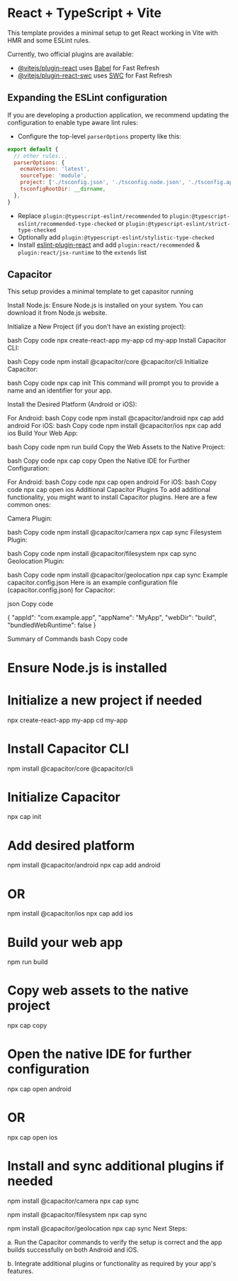 # React + TypeScript + Vite

This template provides a minimal setup to get React working in Vite with HMR and some ESLint rules.

Currently, two official plugins are available:

- [@vitejs/plugin-react](https://github.com/vitejs/vite-plugin-react/blob/main/packages/plugin-react/README.md) uses [Babel](https://babeljs.io/) for Fast Refresh
- [@vitejs/plugin-react-swc](https://github.com/vitejs/vite-plugin-react-swc) uses [SWC](https://swc.rs/) for Fast Refresh

## Expanding the ESLint configuration

If you are developing a production application, we recommend updating the configuration to enable type aware lint rules:

- Configure the top-level `parserOptions` property like this:

```js
export default {
  // other rules...
  parserOptions: {
    ecmaVersion: 'latest',
    sourceType: 'module',
    project: ['./tsconfig.json', './tsconfig.node.json', './tsconfig.app.json'],
    tsconfigRootDir: __dirname,
  },
}
```

- Replace `plugin:@typescript-eslint/recommended` to `plugin:@typescript-eslint/recommended-type-checked` or `plugin:@typescript-eslint/strict-type-checked`
- Optionally add `plugin:@typescript-eslint/stylistic-type-checked`
- Install [eslint-plugin-react](https://github.com/jsx-eslint/eslint-plugin-react) and add `plugin:react/recommended` & `plugin:react/jsx-runtime` to the `extends` list 

## Capacitor

This setup provides a minimal template to get capasitor running 

Install Node.js: Ensure Node.js is installed on your system. You can download it from Node.js website.

Initialize a New Project (if you don’t have an existing project):

bash
Copy code
npx create-react-app my-app
cd my-app
Install Capacitor CLI:

bash
Copy code
npm install @capacitor/core @capacitor/cli
Initialize Capacitor:

bash
Copy code
npx cap init
This command will prompt you to provide a name and an identifier for your app.

Install the Desired Platform (Android or iOS):

For Android:
bash
Copy code
npm install @capacitor/android
npx cap add android
For iOS:
bash
Copy code
npm install @capacitor/ios
npx cap add ios
Build Your Web App:

bash
Copy code
npm run build
Copy the Web Assets to the Native Project:

bash
Copy code
npx cap copy
Open the Native IDE for Further Configuration:

For Android:
bash
Copy code
npx cap open android
For iOS:
bash
Copy code
npx cap open ios
Additional Capacitor Plugins
To add additional functionality, you might want to install Capacitor plugins. Here are a few common ones:

Camera Plugin:

bash
Copy code
npm install @capacitor/camera
npx cap sync
Filesystem Plugin:

bash
Copy code
npm install @capacitor/filesystem
npx cap sync
Geolocation Plugin:

bash
Copy code
npm install @capacitor/geolocation
npx cap sync
Example capacitor.config.json
Here is an example configuration file (capacitor.config.json) for Capacitor:

json
Copy code

{
  "appId": "com.example.app",
  "appName": "MyApp",
  "webDir": "build",
  "bundledWebRuntime": false
}

Summary of Commands
bash
Copy code
# Ensure Node.js is installed
# Initialize a new project if needed
npx create-react-app my-app
cd my-app

# Install Capacitor CLI
npm install @capacitor/core @capacitor/cli

# Initialize Capacitor
npx cap init

# Add desired platform
npm install @capacitor/android
npx cap add android
# OR
npm install @capacitor/ios
npx cap add ios

# Build your web app
npm run build

# Copy web assets to the native project
npx cap copy

# Open the native IDE for further configuration
npx cap open android
# OR
npx cap open ios

# Install and sync additional plugins if needed
npm install @capacitor/camera
npx cap sync

npm install @capacitor/filesystem
npx cap sync

npm install @capacitor/geolocation
npx cap sync
Next Steps:

a. Run the Capacitor commands to verify the setup is correct and the app builds successfully on both Android and iOS.

b. Integrate additional plugins or functionality as required by your app's features.






